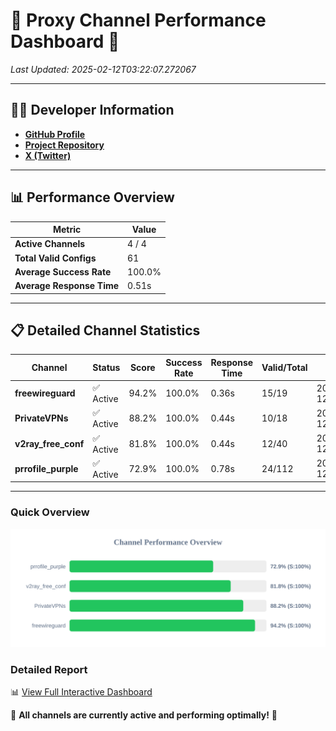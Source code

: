 # 🌟 Proxy Channel Performance Dashboard 🌟

_Last Updated: 2025-02-12T03:22:07.272067_

---

## 👩‍💻 Developer Information

- **[GitHub Profile](https://github.com/4n0nymou3)**  
- **[Project Repository](https://github.com/4n0nymou3/multi-proxy-config-fetcher)**  
- **[X (Twitter)](https://x.com/4n0nymou3)**  

---

## 📊 Performance Overview

| Metric                | Value       |
|-----------------------|-------------|
| **Active Channels**   | 4 / 4       |
| **Total Valid Configs** | 61          |
| **Average Success Rate** | 100.0%      |
| **Average Response Time** | 0.51s       |

---

## 📋 Detailed Channel Statistics

| Channel          | Status     | Score  | Success Rate | Response Time | Valid/Total | Last Success               |
|------------------|------------|--------|--------------|---------------|-------------|----------------------------|
| **freewireguard**  | ✅ Active  | 94.2%  | 100.0% | 0.36s         | 15/19       | 2025-02-12T03:22:07.270214 |
| **PrivateVPNs**  | ✅ Active  | 88.2%  | 100.0% | 0.44s         | 10/18       | 2025-02-12T03:22:06.881989 |
| **v2ray_free_conf**  | ✅ Active  | 81.8%  | 100.0% | 0.44s         | 12/40       | 2025-02-12T03:22:06.403710 |
| **prrofile_purple**  | ✅ Active  | 72.9%  | 100.0% | 0.78s         | 24/112       | 2025-02-12T03:22:05.925955 |

---

### Quick Overview
<div align="center">
  <a href="https://raw.githubusercontent.com/nullluser/NullRepo/refs/heads/main/assets/channel_stats_chart.svg">
    <img src="https://raw.githubusercontent.com/nullluser/NullRepo/refs/heads/main/assets/channel_stats_chart.svg" alt="Source Performance Statistics" width="800">
  </a>
</div>

### Detailed Report
📊 [View Full Interactive Dashboard](https://htmlpreview.github.io/?https://github.com/nullluser/NullRepo/blob/main/assets/performance_report.html)

🎉 **All channels are currently active and performing optimally!** 🎉
